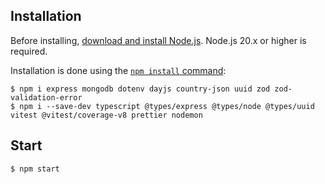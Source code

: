 ## Installation

Before installing, [download and install Node.js](https://nodejs.org/en/download/).
Node.js 20.x or higher is required.

Installation is done using the
[`npm install` command](https://docs.npmjs.com/getting-started/installing-npm-packages-locally):

```console
$ npm i express mongodb dotenv dayjs country-json uuid zod zod-validation-error
$ npm i --save-dev typescript @types/express @types/node @types/uuid vitest @vitest/coverage-v8 prettier nodemon
```

## Start

```console
$ npm start
```